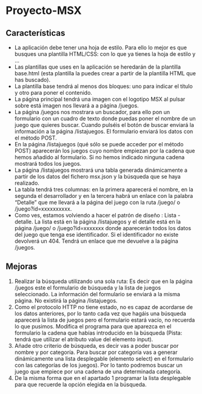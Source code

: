 # Proyecto-MSX

## Características

* La aplicación debe tener una hoja de estilo. Para ello lo mejor es que busques una plantilla HTML/CSS: con lo que ya tienes la hoja de estilo y ...
* Las plantillas que uses en la aplicación se heredarán de la plantilla base.html (esta plantilla la puedes crear a partir de la plantilla HTML que has buscado).
* La plantilla base tendrá al menos dos bloques: uno para indicar el título y otro para poner el contenido.
* La página principal tendrá una imagen con el logotipo MSX al pulsar sobre está imagen  nos llevará a a página /juegos.
* La página /juegos nos mostrara un buscador, para ello pon un formulario con un cuadro de texto donde puedas poner el nombre de un juego que quieres buscar. Cuando pulséis el botón de buscar enviará la información a la página /listajuegos. El formulario enviará los datos con el método POST.
* En la página /listajuegos (qué sólo se puede acceder por el método POST) aparecerán los juegos cuyo nombre empiezan por la cadena que hemos añadido al formulario. Si no hemos indicado ninguna cadena mostrará todos los juegos.
* La página /listajuegos mostrará una tabla generada dinámicamente a partir de los datos del fichero msx.json y la búsqueda que se haya realizado.
* La tabla tendrá tres columnas: en la primera aparecerá el nombre, en la segunda el desarrollador y en la tercera habrá un enlace con la palabra “Detalle” que me llevará a la página del juego con la ruta /juego/<identificador> o /juego?id=xxxxxxxxxx.
* Como ves, estamos volviendo a hacer el patrón de diseño : Lista - detalle. La lista está en la página /listajuegos y el detalle está en la página /juego/<identificador> o /juego?id=xxxxxxx donde aparecerán todos los datos del juego que tenga ese identificador. Si el identificador no existe devolverá un 404. Tendrá un enlace que me devuelve a la página /juegos.

## Mejoras

1. Realizar la búsqueda utilizando una sola ruta: Es decir que en la página /juegos este el formulario de búsqueda y la lista de juegos seleccionado. La información del formulario se enviará a la misma página. No existirá la página /listajuegos.
2. Como el protocolo HTTP no tiene estado, no es capaz de acordarse de los datos anteriores, por lo tanto cada vez que hagáis una búsqueda aparecerá la lista de juegos pero el formulario estará vacío, no recuerda lo que pusimos. Modifica el programa para que aparezca en el formulario la cadena que habías introducido en la búsqueda (Pista: tendrá que utilizar el atributo value del elemento input).
3. Añade otro criterio de búsqueda, es decir vas a poder buscar por nombre y por categoría. Para buscar por categoría vas a generar dinámicamente una lista desplegable (elemento select) en el formulario con las categorías de los juegos). Por lo tanto podremos buscar un juego que empiece por una cadena de una determinada categoría.
4. De la misma forma que en el apartado 1 programar la lista desplegable para que recuerde la opción elegida en la búsqueda. 


